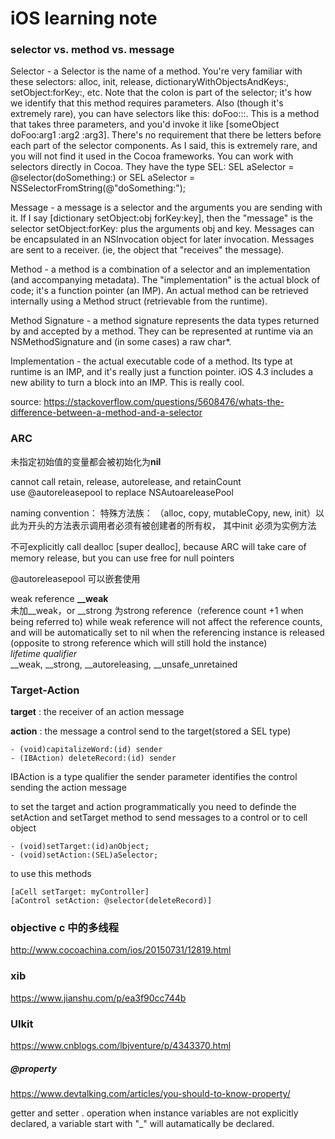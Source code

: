 # iOS learning note

### selector vs. method vs. message
Selector - a Selector is the name of a method. You're very familiar with these selectors: alloc, init, release, dictionaryWithObjectsAndKeys:, setObject:forKey:, etc. Note that the colon is part of the selector; it's how we identify that this method requires parameters. Also (though it's extremely rare), you can have selectors like this: doFoo:::. This is a method that takes three parameters, and you'd invoke it like [someObject doFoo:arg1 :arg2 :arg3]. There's no requirement that there be letters before each part of the selector components. As I said, this is extremely rare, and you will not find it used in the Cocoa frameworks. You can work with selectors directly in Cocoa. They have the type SEL:  SEL aSelector = @selector(doSomething:) or SEL aSelector = NSSelectorFromString(@"doSomething:");

Message - a message is a selector and the arguments you are sending with it. If I say [dictionary setObject:obj forKey:key], then the "message" is the selector setObject:forKey: plus the arguments obj and key. Messages can be encapsulated in an NSInvocation object for later invocation. Messages are sent to a receiver. (ie, the object that "receives" the message).

Method - a method is a combination of a selector and an implementation (and accompanying metadata). The "implementation" is the actual block of code; it's a function pointer (an IMP). An actual method can be retrieved internally using a Method struct (retrievable from the runtime).

Method Signature - a method signature represents the data types returned by and accepted by a method. They can be represented at runtime via an NSMethodSignature and (in some cases) a raw char*.

Implementation - the actual executable code of a method. Its type at runtime is an IMP, and it's really just a function pointer. iOS 4.3 includes a new ability to turn a block into an IMP. This is really cool.

source: https://stackoverflow.com/questions/5608476/whats-the-difference-between-a-method-and-a-selector



### ARC
未指定初始值的变量都会被初始化为**nil**<br>

cannot call retain, release, autorelease, and retainCount<br>
use @autoreleasepool to replace NSAutoareleasePool

naming convention： 特殊方法族： （alloc, copy, mutableCopy, new, init）以此为开头的方法表示调用者必须有被创建者的所有权， 其中init 必须为实例方法<br>

不可explicitly call dealloc [super dealloc], because ARC will take care of memory release, but you can use free for
null pointers

@autoreleasepool 可以嵌套使用

weak reference **__weak**<br>
未加__weak，or __strong 为strong reference（reference count +1 when being referred to)
while weak reference will not affect the reference counts, and will be automatically set to nil when the referencing instance is released (opposite to strong reference which will still hold the instance)<br>
*lifetime qualifier*<br>
__weak, __strong, __autoreleasing, __unsafe_unretained


### Target-Action
**target** : the receiver of an action message

**action** : the message a control send to the target(stored a SEL type)

```
- (void)capitalizeWord:(id) sender
- (IBAction) deleteRecord:(id) sender
 ```
IBAction is a type qualifier 
the sender parameter identifies the control sending the action message 

to set the target and action programmatically
you need to definde the setAction and setTarget method to send messages to a control or to cell object
```
- (void)setTarget:(id)anObject;
- (void)setAction:(SEL)aSelector;
```
to use this methods
```
[aCell setTarget: myController]
[aControl setAction: @selector(deleteRecord)]
```





### objective c 中的多线程

http://www.cocoachina.com/ios/20150731/12819.html




### xib<br>
https://www.jianshu.com/p/ea3f90cc744b <br>

### UIkit
https://www.cnblogs.com/lbjventure/p/4343370.html

##### @property
https://www.devtalking.com/articles/you-should-to-know-property/

getter and setter . operation
when instance variables are not explicitly declared, a variable start with "_" will autamatically be declared.


